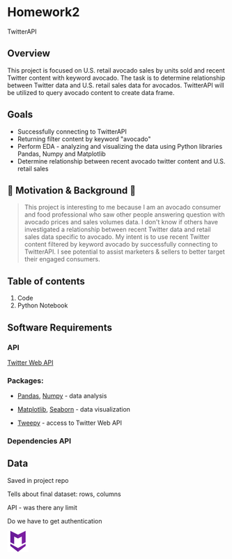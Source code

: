 # Homework2
TwitterAPI 
## Overview
This project is focused on U.S. retail avocado sales by units sold and recent Twitter content with keyword avocado.
The task is to determine relationship between Twitter data and U.S. retail sales data for avocados.
TwitterAPI will be utilized to query avocado content to create data frame.
## Goals
+ Successfully connecting to TwitterAPI
+ Returning filter content by keyword "avocado"
+ Perform EDA - analyzing and visualizing the data using Python libraries Pandas, Numpy and Matplotlib
+ Determine relationship between recent avocado twitter content and U.S. retail sales
## 🥑 Motivation & Background 🥑
> This project is interesting to me because I am an avocado consumer and food professional who saw other people answering question with avocado prices and sales volumes data. I don't know if others have investigated a relationship between recent Twitter data and retail sales data specific to avocado. My intent is to use recent Twitter content filtered by keyword avocado by successfully connecting to TwitterAPI. I see potential to assist marketers & sellers to better target their engaged consumers.
## Table of contents
1. Code
2. Python Notebook
## Software Requirements

### API
[Twitter Web API](https://developer.twitter.com/en/docs) 

### Packages: 

+ [Pandas](https://pandas.pydata.org/), [Numpy](https://numpy.org/) - data analysis
	
+ [Matplotlib](https://matplotlib.org/), [Seaborn](https://seaborn.pydata.org/ ) - data visualization
	
+ [Tweepy](https://www.tweepy.org/) - access to Twitter Web API
	
### Dependencies API

## Data

Saved in project repo

Tells about final dataset: rows, columns

API - was there any limit

Do we have to get authentication

![alt text][logo]

[logo]: https://github.com/adam-p/markdown-here/raw/master/src/common/images/icon48.png "Logo Title Text 2"
